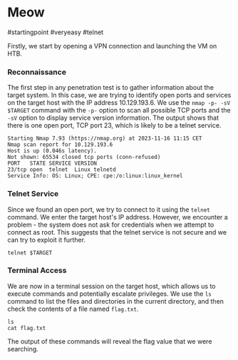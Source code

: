 # Meow
#startingpoint 
#veryeasy 
#telnet

Firstly, we start by opening a VPN connection and launching the VM on HTB.
### Reconnaissance
The first step in any penetration test is to gather information about the target system. In this case, we are trying to identify open ports and services on the target host with the IP address 10.129.193.6. We use the `nmap -p- -sV $TARGET` command with the `-p-` option to scan all possible TCP ports and the `-sV` option to display service version information. The output shows that there is one open port, TCP port 23, which is likely to be a telnet service.
```
Starting Nmap 7.93 (https://nmap.org) at 2023-11-16 11:15 CET
Nmap scan report for 10.129.193.6
Host is up (0.046s latency).
Not shown: 65534 closed tcp ports (conn-refused)
PORT   STATE SERVICE VERSION
23/tcp open  telnet  Linux telnetd
Service Info: OS: Linux; CPE: cpe:/o:linux:linux_kernel
```
### Telnet Service
Since we found an open port, we try to connect to it using the `telnet` command. We enter the target host's IP address. However, we encounter a problem - the system does not ask for credentials when we attempt to connect as root. This suggests that the telnet service is not secure and we can try to exploit it further.
```
telnet $TARGET
```
### Terminal Access
We are now in a terminal session on the target host, which allows us to execute commands and potentially escalate privileges. We use the `ls` command to list the files and directories in the current directory, and then check the contents of a file named `flag.txt`.
```
ls
cat flag.txt
```
The output of these commands will reveal the flag value that we were searching.️